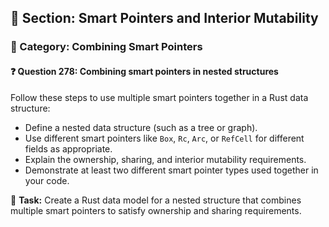 ## 📘 Section: Smart Pointers and Interior Mutability  
### 🔹 Category: Combining Smart Pointers  
#### ❓ Question 278: Combining smart pointers in nested structures

Follow these steps to use multiple smart pointers together in a Rust data structure:

- Define a nested data structure (such as a tree or graph).
- Use different smart pointers like `Box`, `Rc`, `Arc`, or `RefCell` for different fields as appropriate.
- Explain the ownership, sharing, and interior mutability requirements.
- Demonstrate at least two different smart pointer types used together in your code.

🔧 **Task:** Create a Rust data model for a nested structure that combines multiple smart pointers to satisfy ownership and sharing requirements.
